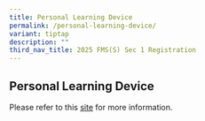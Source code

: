 ```yaml
---
title: Personal Learning Device
permalink: /personal-learning-device/
variant: tiptap
description: ""
third_nav_title: 2025 FMS(S) Sec 1 Registration
---
```

<h2>Personal Learning Device</h2>
<p>Please refer to this <a href="/sites/moe-fairfieldsec/folders/parents/subfolders/PDLP" rel="noopener nofollow" target="_blank">site</a> for
more information.</p>
<p></p>